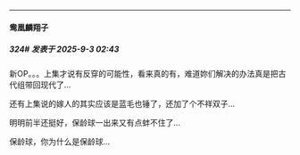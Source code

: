 ﻿
*****

####  鸯凰麟翔子  
##### 324#       发表于 2025-9-3 02:43

新OP。。。上集才说有反穿的可能性，看来真的有，难道妳们解决的办法真是把古代组带回现代了...

还有上集说的嫁人的其实应该是蓝毛也锤了，还加了个不祥双子...

明明前半还挺好，保龄球一出来又有点蚌不住了...

保龄球，你为什么是保龄球...

